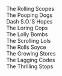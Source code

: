 The Rolling Scopes   
The Pooping Dogs    
Dash S.O.'S Hopes    
The Loring Cops    
The Lolly Bombs    
The Scrolling Lols     
The Rolls Soyce    
The Growing Stores    
The Lagging Codes    
The Thrilling Stops    

